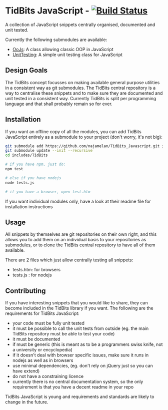 # TidBits JavaScript - [![Build Status](https://travis-ci.org/najamelan/TidBits_Javascript.png)](https://travis-ci.org/najamelan/TidBits_Javascript])


A collection of JavaScript snippets centrally organised, documented and unit tested.

Currently the following submodules are available:

- [OoJs](https://github.com/najamelan/TidBits_Javascript_OoJs): A class allowing classic OOP in JavaScript
- [UnitTesting](https://github.com/najamelan/TidBits_Javascript_UnitTesting): A simple unit testing class for JavaScript


## Design Goals

The TidBits concept focusses on making available general purpose utilities in a consistent way as git submodules. The TidBits central repository is a way to centralise these snippets and to make sure they are documented and unit tested in a consistent way. Currently TidBits is split per programming language and that shall probably remain so for ever.

## Installation
If you want an offline copy of all the modules, you can add TidBits JavaScript entirely as a submodule to your project (don't worry, it's not big):

```bash
git submodule add https://github.com/najamelan/TidBits_Javascript.git includes/TidBits
git submodule update --init --recursive
cd includes/TidBits

# if you have npm, just do:
npm test

# else if you have nodejs
node tests.js

# if you have a browser, open test.htm
```

If you want individual modules only, have a look at their readme file for installation instructions

## Usage

All snippets by themselves are git repositories on their own right, and this allows you to add them on an individual basis to your repositories as submodules, or to clone the TidBits central repository to have all of them available. 

There are 2 files which just allow centrally testing all snippets:

- tests.htm: for browsers
- tests.js : for nodejs

## Contributing

If you have interesting snippets that you would like to share, they can become included in the TidBits library if you want. The following are the requirements for TidBits JavaScript:

- your code must be fully unit tested
- it must be possible to call the unit tests from outside (eg. the main TidBits repository must be able to test your code)
- it must be documented
- if must be generic (this is meant as to be a programmers swiss knife, not a university or encyclopedia)
- if it doesn't deal with browser specific issues, make sure it runs in nodejs as well as in browsers
- use minimal dependencies, (eg. don't rely on jQuery just so you can have extend)
- do not have a constraining licence
- currently there is no central documentation system, so the only requirement is that you have a decent readme in your repo

TidBits JavaScript is young and requirements and standards are likely to change in the future.
